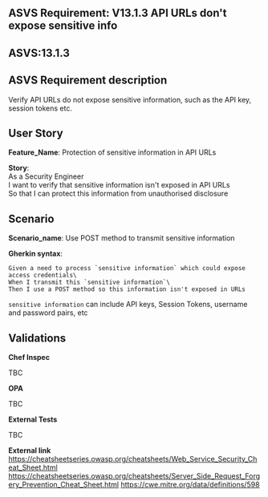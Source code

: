 ## ASVS Requirement: V13.1.3 API URLs don't expose sensitive info
## ASVS:13.1.3

## ASVS Requirement description
Verify API URLs do not expose sensitive information, such as the API key, session tokens etc.

## User Story
**Feature_Name**: Protection of sensitive information in API URLs

**Story**:\
As a Security Engineer\
I want to verify that sensitive information isn't exposed in API URLs\
So that I can protect this information from unauthorised disclosure

## Scenario
**Scenario_name**: Use POST method to transmit sensitive information

**Gherkin syntax**:
```gherkin
Given a need to process `sensitive information` which could expose access credentials\
When I transmit this `sensitive information`\
Then I use a POST method so this information isn't exposed in URLs
```
`sensitive information` can include API keys, Session Tokens, username and password pairs, etc

## Validations

**Chef Inspec**

TBC

**OPA**

TBC

**External Tests**

TBC

**External link**\
https://cheatsheetseries.owasp.org/cheatsheets/Web_Service_Security_Cheat_Sheet.html
https://cheatsheetseries.owasp.org/cheatsheets/Server_Side_Request_Forgery_Prevention_Cheat_Sheet.html
https://cwe.mitre.org/data/definitions/598
